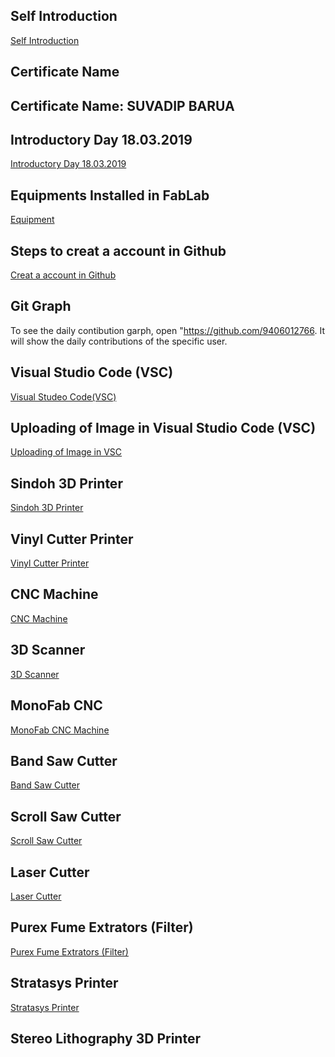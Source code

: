 ## Self Introduction

[Self Introduction](Introduction.md)

## Certificate Name

## Certificate Name: SUVADIP BARUA


## Introductory Day 18.03.2019

[Introductory Day 18.03.2019](day-1.md)


## Equipments Installed in FabLab


[Equipment](differentequipt.md)

## Steps to creat a account in Github 

[Creat a account in Github](gitaccount.md)

## Git Graph

To see the daily contibution garph, open "https://github.com/9406012766.
It will show the  daily contributions of the specific user.


## Visual Studio Code (VSC) 

[Visual Studeo Code(VSC)](visualstudeocode.md)

## Uploading of Image in Visual Studio Code (VSC)

[Uploading of Image in VSC](uploadingimgvsc.md)


## Sindoh 3D Printer

[Sindoh 3D Printer](sindoh.md)

## Vinyl Cutter Printer

[Vinyl Cutter Printer](Vinylcuttermachine.md)

## CNC Machine

[CNC Machine](cncmachine.md)

## 3D Scanner

[3D Scanner](scanner.md)

## MonoFab CNC

[MonoFab CNC Machine](monofabcnc.md)


## Band Saw Cutter

[Band Saw Cutter](Bandsawcutter.md)

## Scroll Saw Cutter 

[Scroll Saw Cutter](scrollsaw.md)


## Laser Cutter

[Laser Cutter](lasercutter.md)

## Purex Fume Extrators (Filter)

[Purex Fume Extrators (Filter)](lasercutterfilter.md)

## Stratasys Printer

[Stratasys Printer](stratasysprinter.md)


## Stereo Lithography 3D Printer



